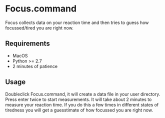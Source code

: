 # Focus.command

Focus collects data on your reaction time and then tries to guess how focussed/tired you are right now.

## Requirements

* MacOS
* Python >= 2.7
* 2 minutes of patience

## Usage

Doubleclick Focus.command, it will create a data file in your user directory. Press enter twice to start measurements. It will take about 2 minutes to measure your reaction time. If you do this a few times in different states of tiredness you will get a guesstimate of how focussed you are right now. 